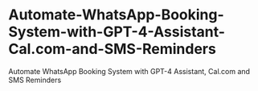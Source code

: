# Automate-WhatsApp-Booking-System-with-GPT-4-Assistant-Cal.com-and-SMS-Reminders
Automate WhatsApp Booking System with GPT-4 Assistant, Cal.com and SMS Reminders
